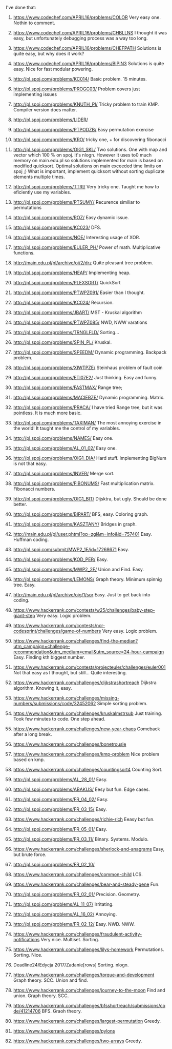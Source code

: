 I've done that:

1) https://www.codechef.com/APRIL16/problems/COLOR
	Very easy one. Nothin to comment.  
2) https://www.codechef.com/APRIL16/problems/CHBLLNS
	I thought it was easy, but unfortunately debugging process was a way too long.
3) https://www.codechef.com/APRIL16/problems/CHEFPATH
	Solutions is quite easy, but why does it work?
4) https://www.codechef.com/APRIL16/problems/BIPIN3
	Solutions is quite easy. Nice for fast modular powering.
5) http://pl.spoj.com/problems/KC014/
	Basic problem. 15 minutes. 
6) http://pl.spoj.com/problems/PROGC03/
    Problem covers just implementing issues 
7) http://pl.spoj.com/problems/KNUTH_PI/
    Tricky problem to train KMP. Compiler version does matter. 
8) http://pl.spoj.com/problems/LIDER/
    
9) http://pl.spoj.com/problems/PTPODZB/
    Easy permutation exercise
10) http://pl.spoj.com/problems/KRO/
	tricky one, + for discovering fibonacci 
11) http://pl.spoj.com/problems/OIG1_SKL/
    Two solutions. One with map and vector which 100 % on spoj. It's nlogn. However it uses to0 much memory on main.edu.pl so solutions implemented for main is based on modified quicksort. Optimal solutions on main exceeded time limits on spoj ;) What is important, implement quicksort without sorting duplicate elements multiple times.
12) http://pl.spoj.com/problems/TTRI/
    Very tricky one. Taught me how to eficiently use my variables. 
13) http://pl.spoj.com/problems/PTSUMY/
    Recurence similiar to permutations
14) http://pl.spoj.com/problems/ROZ/
    Easy dynamic issue.
15) http://pl.spoj.com/problems/KC023/
    DFS.
16) http://pl.spoj.com/problems/NOE/
    Interesting usage of XOR. 
17) http://pl.spoj.com/problems/EULER_PH/
    Power of math. Multiplicative functions.
18) http://main.edu.pl/pl/archive/oi/2/drz
    Quite pleasant tree problem.
19) http://pl.spoj.com/problems/HEAP/
    Implementing heap.
20) http://pl.spoj.com/problems/PLEXSORT/
    QuickSort
21) http://pl.spoj.com/problems/PTWPZ091/
    Easier than I thought.
22) http://pl.spoj.com/problems/KC024/
    Recursion.
23) http://pl.spoj.com/problems/JBART/
    MST - Kruskal algorithm
24) http://pl.spoj.com/problems/PTWPZ085/
    NWD, NWW varations
25) http://pl.spoj.com/problems/TRNGLFLD/
    Sorting...
26) http://pl.spoj.com/problems/SPIN_PL/
    Kruskal.
27) http://pl.spoj.com/problems/SPEEDM/
    Dynamic programming. Backpack problem.
28) http://pl.spoj.com/problems/XIWTPZE/
    Steinhaus problem of fault coin
29) http://pl.spoj.com/problems/ETI07E2/
    Just thinking. Easy and funny.
30) http://pl.spoj.com/problems/FASTMAX/
    Range tree;
31) http://pl.spoj.com/problems/MACIERZE/
    Dynamic programming. Matrix. 
32) http://pl.spoj.com/problems/PRACA/
    I have tried Range tree, but it was pointless. It is much more basic.
33) http://pl.spoj.com/problems/TAXIMAN/
    The most annoying exercise in the world! It taught me the control of my variables.
34) http://pl.spoj.com/problems/NAMES/
    Easy one.
35) http://pl.spoj.com/problems/AL_01_02/
    Easy one.
36) http://pl.spoj.com/problems/OIG1_DIA/
    Hard stuff. Implementing BigNum is not that easy.
37) http://pl.spoj.com/problems/INVER/
    Merge sort. 
38) http://pl.spoj.com/problems/FIBONUMS/
    Fast multiplication matrix. Fibonacci numbers.
39) http://pl.spoj.com/problems/OIG1_BIT/
    Dijsktra, but ugly. Should be done better.
40) http://pl.spoj.com/problems/BIPART/
    BFS, easy. Coloring graph.
41) http://pl.spoj.com/problems/KASZTANY/
    Bridges in graph.
42) http://main.edu.pl/pl/user.phtml?op=zgl&m=info&id=757401
    Easy. Huffman coding.
43) http://pl.spoj.com/submit/MWP2_1E/id=17268671
    Easy.
44) http://pl.spoj.com/problems/KOD_PER/
    Easy.
45) http://pl.spoj.com/problems/MWP2_2F/
    Union and Find. Easy.
46) http://pl.spoj.com/problems/LEMONS/
    Graph theory. Minimum spinnig tree. Easy. 
47) http://main.edu.pl/pl/archive/oig/1/sor
    Easy. Just to get back into coding.
48) https://www.hackerrank.com/contests/w25/challenges/baby-step-giant-step
    Very easy. Logic problem.
49) https://www.hackerrank.com/contests/ncr-codesprint/challenges/game-of-numbers
    Very easy. Logic problem.
50) https://www.hackerrank.com/challenges/find-the-median?utm_campaign=challenge-recommendation&utm_medium=email&utm_source=24-hour-campaign
    Easy. Finding kth biggest number. 
51) https://www.hackerrank.com/contests/projecteuler/challenges/euler001
    Not that easy as I thought, but still... Quite interesting.
52) https://www.hackerrank.com/challenges/dijkstrashortreach
    Dijkstra algorithm. Knowing it, easy.
53) https://www.hackerrank.com/challenges/missing-numbers/submissions/code/32452062
    Simple sorting problem.
54) https://www.hackerrank.com/challenges/kruskalmstrsub
    Just training. Took few minutes to code. One step ahead.
55) https://www.hackerrank.com/challenges/new-year-chaos
    Comeback after a long break. 
56) https://www.hackerrank.com/challenges/bonetrousle

57) https://www.hackerrank.com/challenges/kmp-problem
    Nice problem based on kmp. 
58) https://www.hackerrank.com/challenges/countingsort4
    Counting Sort.
59) http://pl.spoj.com/problems/AL_28_01/
    Easy.
60) http://pl.spoj.com/problems/ABAKUS/
    Eesy but fun. Edge cases.
61) http://pl.spoj.com/problems/FR_04_02/
    Easy.
62) http://pl.spoj.com/problems/FR_03_15/
    Easy.
63) https://www.hackerrank.com/challenges/richie-rich
    Eeasy but fun.
64) http://pl.spoj.com/problems/FR_05_01/
    Easy.
65) http://pl.spoj.com/problems/FR_03_11/
    Binary. Systems. Modulo.
66) https://www.hackerrank.com/challenges/sherlock-and-anagrams
    Easy, but brute force.
67) http://pl.spoj.com/problems/FR_02_10/
    
68) https://www.hackerrank.com/challenges/common-child
    LCS.
69) https://www.hackerrank.com/challenges/bear-and-steady-gene
    Fun.
70) http://pl.spoj.com/problems/FR_02_01/
    Precision. Geometry.
71) http://pl.spoj.com/problems/AL_11_07/
    Irritating.
72) http://pl.spoj.com/problems/AL_16_02/
    Annoying.
73) http://pl.spoj.com/problems/FR_02_12/
    Easy. NWD. NWW.
74) https://www.hackerrank.com/challenges/fraudulent-activity-notifications
    Very nice. Multiset. Sorting.
75) https://www.hackerrank.com/challenges/lilys-homework
    Permutations. Sorting. Nice.
76) Deadline24/Edycja 2017/Zadanie[rows]
    Sorting. nlogn.
77) https://www.hackerrank.com/challenges/torque-and-development
    Graph theory. SCC. Union and find.
78) https://www.hackerrank.com/challenges/journey-to-the-moon
    Find and union. Graph theory. SCC.
79) https://www.hackerrank.com/challenges/bfsshortreach/submissions/code/41214706
    BFS. Graoh theory.
80) https://www.hackerrank.com/challenges/largest-permutation
    Greedy.
81) https://www.hackerrank.com/challenges/pylons
    
82) https://www.hackerrank.com/challenges/two-arrays
    Greedy.